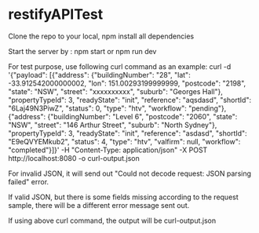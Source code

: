 # restifyAPITest

Clone the repo to your local, npm install all dependencies

Start the server by : npm start or npm run dev

For test purpose, use following curl command as an example:
curl -d '{"payload": [{"address": {"buildingNumber": "28", "lat": -33.912542000000002, "lon": 151.00293199999999, "postcode": "2198", "state": "NSW", "street": "xxxxxxxxxx", "suburb": "Georges Hall"}, "propertyTypeId": 3, "readyState": "init", "reference": "aqsdasd", "shortId": "6Laj49N3PiwZ", "status": 0, "type": "htv", "workflow": "pending"}, {"address": {"buildingNumber": "Level 6", "postcode": "2060", "state": "NSW", "street": "146 Arthur Street", "suburb": "North Sydney"}, "propertyTypeId": 3, "readyState": "init", "reference": "asdasd", "shortId": "E9eQVYEMkub2", "status": 4, "type": "htv", "valfirm": null, "workflow": "completed"}]}' -H "Content-Type: application/json" -X POST http://localhost:8080 -o curl-output.json

For invalid JSON, it will send out "Could not decode request: JSON parsing failed" error.

If valid JSON, but there is some fields missing according to the request sample, there will be a different error message sent out.

If using above curl command, the output will be curl-output.json
